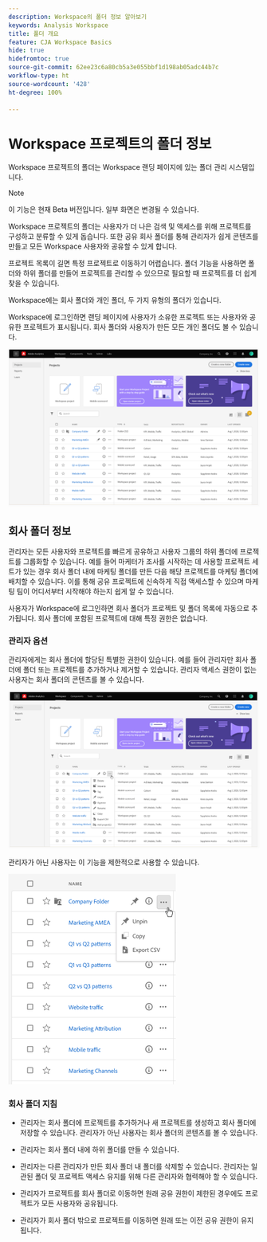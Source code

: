 ```yaml
---
description: Workspace의 폴더 정보 알아보기
keywords: Analysis Workspace
title: 폴더 개요
feature: CJA Workspace Basics
hide: true
hidefromtoc: true
source-git-commit: 62ee23c6a80cb5a3e055bbf1d198ab05adc44b7c
workflow-type: ht
source-wordcount: '428'
ht-degree: 100%

---
```



# Workspace 프로젝트의 폴더 정보

Workspace 프로젝트의 폴더는 Workspace 랜딩 페이지에 있는 폴더 관리 시스템입니다.

>[!NOTE]
>
>이 기능은 현재 Beta 버전입니다. 일부 화면은 변경될 수 있습니다.

Workspace 프로젝트의 폴더는 사용자가 더 나은 검색 및 액세스를 위해 프로젝트를 구성하고 분류할 수 있게 돕습니다. 또한 공유 회사 폴더를 통해 관리자가 쉽게 콘텐츠를 만들고 모든 Workspace 사용자와 공유할 수 있게 합니다. 

프로젝트 목록이 길면 특정 프로젝트로 이동하기 어렵습니다. 폴더 기능을 사용하면 폴더와 하위 폴더를 만들어 프로젝트를 관리할 수 있으므로 필요할 때 프로젝트를 더 쉽게 찾을 수 있습니다. 

Workspace에는 회사 폴더와 개인 폴더, 두 가지 유형의 폴더가 있습니다.

Workspace에 로그인하면 랜딩 페이지에 사용자가 소유한 프로젝트 또는 사용자와 공유한 프로젝트가 표시됩니다. 회사 폴더와 사용자가 만든 모든 개인 폴더도 볼 수 있습니다.

![](/help/analysis-workspace/build-workspace-project/assets/landing-page.png)

## 회사 폴더 정보

관리자는 모든 사용자와 프로젝트를 빠르게 공유하고 사용자 그룹의 하위 폴더에 프로젝트를 그룹화할 수 있습니다. 예를 들어 마케터가 조사를 시작하는 데 사용할 프로젝트 세트가 있는 경우 회사 폴더 내에 마케팅 폴더를 만든 다음 해당 프로젝트를 마케팅 폴더에 배치할 수 있습니다. 이를 통해 공유 프로젝트에 신속하게 직접 액세스할 수 있으며 마케팅 팀이 어디서부터 시작해야 하는지 쉽게 알 수 있습니다.

사용자가 Workspace에 로그인하면 회사 폴더가 프로젝트 및 폴더 목록에 자동으로 추가됩니다. 회사 폴더에 포함된 프로젝트에 대해 특정 권한은 없습니다.

### 관리자 옵션

관리자에게는 회사 폴더에 할당된 특별한 권한이 있습니다. 예를 들어 관리자만 회사 폴더에 폴더 또는 프로젝트를 추가하거나 제거할 수 있습니다. 관리자 액세스 권한이 없는 사용자는 회사 폴더의 콘텐츠를 볼 수 있습니다.

![](/help/analysis-workspace/build-workspace-project/assets/admin-access-co-folder.png)

관리자가 아닌 사용자는 이 기능을 제한적으로 사용할 수 있습니다.

![](/help/analysis-workspace/build-workspace-project/assets/non-admin-options.png)

### 회사 폴더 지침

- 관리자는 회사 폴더에 프로젝트를 추가하거나 새 프로젝트를 생성하고 회사 폴더에 저장할 수 있습니다. 관리자가 아닌 사용자는 회사 폴더의 콘텐츠를 볼 수 있습니다.

- 관리자는 회사 폴더 내에 하위 폴더를 만들 수 있습니다.

- 관리자는 다른 관리자가 만든 회사 폴더 내 폴더를 삭제할 수 있습니다. 관리자는 일관된 폴더 및 프로젝트 액세스 유지를 위해 다른 관리자와 협력해야 할 수 있습니다.

- 관리자가 프로젝트를 회사 폴더로 이동하면 원래 공유 권한이 제한된 경우에도 프로젝트가 모든 사용자와 공유됩니다.

- 관리자가 회사 폴더 밖으로 프로젝트를 이동하면 원래 또는 이전 공유 권한이 유지됩니다.

